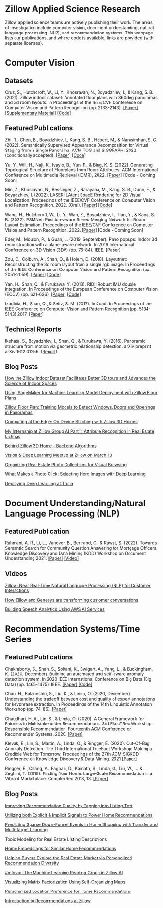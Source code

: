 # Zillow Applied Science Research
Zillow applied science teams are actively publishing their work. The areas of investigation include computer vision, document understanding, natural language processing (NLP), and recommendation systems. This webpage lists our publications, and where code is available, links are provided (with separate licenses).

# Computer Vision
## Datasets
Cruz, S., Hutchcroft, W., Li, Y., Khosravan, N., Boyadzhiev, I., & Kang, S. B. (2021). Zillow indoor dataset: Annotated floor plans with 360deg panoramas and 3d room layouts. In Proceedings of the IEEE/CVF Conference on Computer Vision and Pattern Recognition (pp. 2133-2143). [[Paper]](https://openaccess.thecvf.com/content/CVPR2021/papers/Cruz_Zillow_Indoor_Dataset_Annotated_Floor_Plans_With_360deg_Panoramas_and_CVPR_2021_paper) [[Supplementary Material]](https://openaccess.thecvf.com/content/CVPR2021/supplemental/Cruz_Zillow_Indoor_Dataset_CVPR_2021_supplemental.pdf) [[Code]](https://github.com/zillow/zind)
## Featured Publications
Zhi, T., Chen, B., Boyadzhiev, I., Kang, S. B., Hebert, M., & Narasimhan, S. G. (2022). Semantically Supervised Appearance Decomposition for Virtual Staging from a Single Panorama. ACM TOG and SIGGRAPH, 2022 (conditionally accepted). [[Paper]](https://arxiv.org/abs/2205.13150) [[Code]](https://github.com/tiancheng-zhi/pano_decomp)

Yu, Y., Will, H., Naji, K., Ivaylo, B., Yun, F., & Bing, K. S. (2022). Generating Topological Structure of Floorplans from Room Attributes. ACM International Conference on Multimedia Retrieval (ICMR), 2022. [[Paper]](https://arxiv.org/pdf/2204.12338.pdf) [Code - Coming Soon]

Min, Z., Khosravan, N., Bessinger, Z., Narayana, M., Kang, S. B., Dunn, E., & Boyadzhiev, I. (2022). LASER: LAtent SpacE Rendering for 2D Visual Localization. Proceedings of the IEEE/CVF Conference on Computer Vision and Pattern Recognition. 2022. (Oral). [[Paper]](https://arxiv.org/abs/2204.00157) [[Code]](https://github.com/zillow/laser)

Wang, H., Hutchcroft, W., Li, Y., Wan, Z., Boyadzhiev, I., Tian, Y., & Kang, S. B. (2022). PSMNet: Position-aware Stereo Merging Network for Room Layout Estimation. Proceedings of the IEEE/CVF Conference on Computer Vision and Pattern Recognition. 2022. [[Paper]](https://arxiv.org/abs/2203.15965) [Code - Coming Soon]

Eder, M., Moulon, P., & Guan, L. (2019, September). Pano popups: Indoor 3d reconstruction with a plane-aware network. In 2019 International Conference on 3D Vision (3DV) (pp. 76-84). IEEE. [[Paper]](https://arxiv.org/pdf/1907.00939.pdf?ref=https://githubhelp.com)

Zou, C., Colburn, A., Shan, Q., & Hoiem, D. (2018). Layoutnet: Reconstructing the 3d room layout from a single rgb image. In Proceedings of the IEEE Conference on Computer Vision and Pattern Recognition (pp. 2051-2059). [[Paper]](https://openaccess.thecvf.com/content_cvpr_2018/papers/Zou_LayoutNet_Reconstructing_the_CVPR_2018_paper.pdf) [[Code]](https://github.com/zouchuhang/LayoutNet)

Yan, H., Shan, Q., & Furukawa, Y. (2018). RIDI: Robust IMU double integration. In Proceedings of the European Conference on Computer Vision (ECCV) (pp. 621-636). [[Paper]](https://openaccess.thecvf.com/content_ECCV_2018/papers/Hang_Yan_RIDI_Robust_IMU_ECCV_2018_paper.pdf) [[Code]](https://yanhangpublic.github.io/ridi/)

Izadinia, H., Shan, Q., & Seitz, S. M. (2017). Im2cad. In Proceedings of the IEEE Conference on Computer Vision and Pattern Recognition (pp. 5134-5143) 2017. [[Paper]](https://openaccess.thecvf.com/content_cvpr_2017/papers/Izadinia_IM2CAD_CVPR_2017_paper.pdf)

## Technical Reports
Ikehata, S., Boyadzhiev, I., Shan, Q., & Furukawa, Y. (2016). Panoramic structure from motion via geometric relationship detection. arXiv preprint arXiv:1612.01256. [[Report]](https://arxiv.org/abs/1612.01256)

## Blog Posts
[How the Zillow Indoor Dataset Facilitates Better 3D tours and Advances the Science of Indoor Spaces](https://www.zillow.com/tech/zillow-indoor-dataset-facilitates-better-3d-tours/)

[Using SageMaker for Machine Learning Model Deployment with Zillow Floor Plans](https://www.zillow.com/tech/sagemaker-ml-model-deployment-floor-plans/)

[Zillow Floor Plan: Training Models to Detect Windows, Doors and Openings in Panoramas](https://www.zillow.com/tech/training-models-to-detect-windows-doors-in-panos/)

[Computing at the Edge: On Device Stitching with Zillow 3D Homes](https://www.zillow.com/tech/on-device-stitching-with-zillow-3d-homes/)

[My Internship at Zillow Group AI Part 1: Attribute Recognition in Real Estate Listings](https://www.zillow.com/tech/attribute-recognition-in-real-estate-listings/)

[Behind Zillow 3D Home - Backend Algorithms](https://www.zillow.com/tech/behind-zillow-3d-home-backend-algorithms/)

[Vision & Deep Learning Meetup at Zillow on March 13](https://www.zillow.com/tech/first-vision-deep-learning-meetup/)

[Organizing Real Estate Photo Collections for Visual Browsing](https://www.trulia.com/blog/tech/organizing-photo-collections-for-visual-browsing/)

[What Makes a Photo Click: Selecting Hero Images with Deep Learning](https://www.trulia.com/blog/tech/selecting-hero-images-with-deep-learning/)

[Deploying Deep Learning at Trulia](https://www.trulia.com/blog/tech/deploying-deep-learning-trulia/)

# Document Understanding/Natural Language Processing (NLP)
## Featured Publication
Rahmani, A. R., Li, L., Vanover, B., Bertrand, C., & Rawat, S. (2022). Towards Semantic Search for Community Question Answering for Mortgage Officers. Knowledge Discovery and Data Mining (KDD) Workshop on Document Understanding 2021. [[Paper]](https://arxiv.org/abs/2203.06807) [[Video]](https://www.youtube.com/watch?v=1HMIsJhqFWE&t=90s)

## Videos
[Zillow: Near Real-Time Natural Language Processing (NLP) for Customer Interactions](https://www.youtube.com/watch?v=w-qGSyzDL6g)

[How Zillow and Genesys are transforming customer conversations](https://youtu.be/2N_sA0_Ra_8?t=670)

[Building Speech Analytics Using AWS AI Services](https://www.youtube.com/watch?v=twsGnp2X-aQ)

# Recommendation Systems/Time Series
## Featured Publications
Chakraborty, S., Shah, S., Soltani, K., Swigart, A., Yang, L., & Buckingham, K. (2020, December). Building an automated and self-aware anomaly detection system. In 2020 IEEE International Conference on Big Data (Big Data) (pp. 1465-1475). IEEE. [[Paper]](https://arxiv.org/pdf/2011.05047.pdf) [[Code]](https://github.com/zillow/luminaire)

Chau, H., Balaneshin, S., Liu, K., & Linda, O. (2020, December). Understanding the tradeoff between cost and quality of expert annotations for keyphrase extraction. In Proceedings of the 14th Linguistic Annotation Workshop (pp. 74-86). [[Paper]](https://aclanthology.org/2020.law-1.7.pdf)

Chaudhari, H. A., Lin, S., & Linda, O. (2020). A General Framework for Fairness in Multistakeholder Recommendations. 3rd FAccTRec Workshop: Responsible Recommendation. Fourteenth ACM Conference on Recommender Systems. 2020. [[Paper]](https://arxiv.org/abs/2009.02423)

Klevak, E., Lin, S., Martin, A., Linda, O., & Ringger, E. (2020). Out-Of-Bag Anomaly Detection. The Third International TrueFact Workshop: Making a Credible Web for Tomorrow. Proceedings of the 27th ACM SIGKDD Conference on Knowledge Discovery & Data Mining. 2021 [[Paper]](https://arxiv.org/abs/2009.09358)

Ringger, E., Chang, A., Fagnan, D., Kamath, S., Linda, O., Liu, W., ... & Zeghmi, T. (2018). Finding Your Home: Large-Scale Recommendation in a Vibrant Marketplace. ComplexRec 2018, 13. [[Paper]](http://toinebogers.com/workshops/complexrec2018/resources/proceedings.pdf#page=13)

## Blog Posts
[Improving Recommendation Quality by Tapping into Listing Text](https://www.zillow.com/tech/improve-quality-listing-text/)

[Utilizing both Explicit & Implicit Signals to Power Home Recommendations](https://www.zillow.com/tech/utilizing-both-explicit-implicit-signals/)

[Predicting Sparse Down-Funnel Events in Home Shopping with Transfer and Multi-target Learning](https://www.zillow.com/tech/predicting-sparse-down-funnel-events/)

[Topic Modeling for  Real Estate Listing Descriptions](https://www.zillow.com/tech/topic-modeling/)

[Home Embeddings for Similar Home Recommendations](https://www.zillow.com/tech/embedding-similar-home-recommendation/)

[Helping Buyers Explore the Real Estate Market via Personalized Recommendation Diversity](https://www.zillow.com/tech/personalized-recommendation-diversity/)

[#mlread: The Machine Learning Reading Group in Zillow AI](https://www.zillow.com/tech/mlread/)

[Visualizing Matrix Factorization Using Self-Organizing Maps](https://www.zillow.com/tech/visualizing-matrix-factorization/)

[Personalized Location Preference for Home Recommendations](https://www.zillow.com/tech/personalized-location-preference/)

[Introduction to Recommendations at Zillow](https://www.zillow.com/tech/introduction-recommendations-zillow/)



